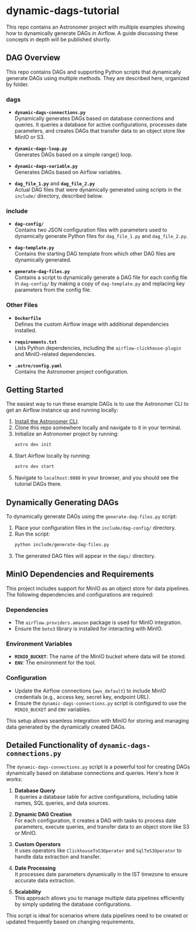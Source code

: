 # dynamic-dags-tutorial
This repo contains an Astronomer project with multiple examples showing how to dynamically generate DAGs in Airflow. A guide discussing these concepts in depth will be published shortly.

## DAG Overview
This repo contains DAGs and supporting Python scripts that dynamically generate DAGs using multiple methods. They are described here, organized by folder.

### dags

- **`dynamic-dags-connections.py`**  
  Dynamically generates DAGs based on database connections and queries. It queries a database for active configurations, processes date parameters, and creates DAGs that transfer data to an object store like MinIO or S3.

- **`dynamic-dags-loop.py`**  
  Generates DAGs based on a simple range() loop.

- **`dynamic-dags-variable.py`**  
  Generates DAGs based on Airflow variables.

- **`dag_file_1.py`** and **`dag_file_2.py`**  
  Actual DAG files that were dynamically generated using scripts in the `include/` directory, described below.

### include

- **`dag-config/`**  
  Contains two JSON configuration files with parameters used to dynamically generate Python files for `dag_file_1.py` and `dag_file_2.py`.

- **`dag-template.py`**  
  Contains the starting DAG template from which other DAG files are dynamically generated.

- **`generate-dag-files.py`**  
  Contains a script to dynamically generate a DAG file for each config file in `dag-config/` by making a copy of `dag-template.py` and replacing key parameters from the config file.

### Other Files

- **`Dockerfile`**  
  Defines the custom Airflow image with additional dependencies installed.

- **`requirements.txt`**  
  Lists Python dependencies, including the `airflow-clickhouse-plugin` and MinIO-related dependencies.

- **`.astro/config.yaml`**  
  Contains the Astronomer project configuration.

## Getting Started
The easiest way to run these example DAGs is to use the Astronomer CLI to get an Airflow instance up and running locally:

1. [Install the Astronomer CLI](https://www.astronomer.io/docs/cloud/stable/develop/cli-quickstart).
2. Clone this repo somewhere locally and navigate to it in your terminal.
3. Initialize an Astronomer project by running:
   ```bash
   astro dev init
   ```
4. Start Airflow locally by running:
   ```bash
   astro dev start
   ```
5. Navigate to `localhost:8080` in your browser, and you should see the tutorial DAGs there.

## Dynamically Generating DAGs
To dynamically generate DAGs using the `generate-dag-files.py` script:

1. Place your configuration files in the `include/dag-config/` directory.
2. Run the script:
   ```bash
   python include/generate-dag-files.py
   ```
3. The generated DAG files will appear in the `dags/` directory.

## MinIO Dependencies and Requirements
This project includes support for MinIO as an object store for data pipelines. The following dependencies and configurations are required:

### Dependencies
- The `airflow.providers.amazon` package is used for MinIO integration.
- Ensure the `boto3` library is installed for interacting with MinIO.

### Environment Variables
- **`MINIO_BUCKET`**: The name of the MinIO bucket where data will be stored.
- **`ENV`**: The environment for the tool.

### Configuration
- Update the Airflow connections (`aws_default`) to include MinIO credentials (e.g., access key, secret key, endpoint URL).
- Ensure the `dynamic-dags-connections.py` script is configured to use the `MINIO_BUCKET` and `ENV` variables.

This setup allows seamless integration with MinIO for storing and managing data generated by the dynamically created DAGs.

## Detailed Functionality of `dynamic-dags-connections.py`
The `dynamic-dags-connections.py` script is a powerful tool for creating DAGs dynamically based on database connections and queries. Here's how it works:

1. **Database Query**  
   It queries a database table for active configurations, including table names, SQL queries, and data sources.

2. **Dynamic DAG Creation**  
   For each configuration, it creates a DAG with tasks to process date parameters, execute queries, and transfer data to an object store like S3 or MinIO.

3. **Custom Operators**  
   It uses operators like `ClickhouseToS3Operator` and `SqlToS3Operator` to handle data extraction and transfer.

4. **Date Processing**  
   It processes date parameters dynamically in the IST timezone to ensure accurate data extraction.

5. **Scalability**  
   This approach allows you to manage multiple data pipelines efficiently by simply updating the database configurations.

This script is ideal for scenarios where data pipelines need to be created or updated frequently based on changing requirements.
